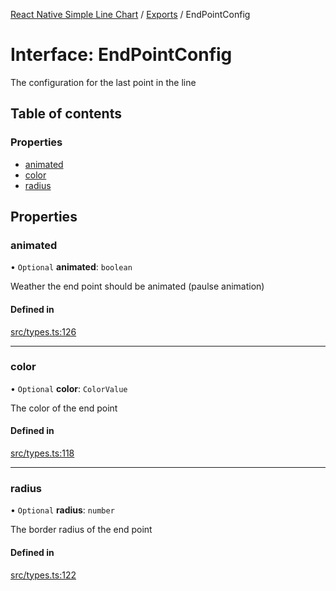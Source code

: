 [React Native Simple Line Chart](../README.md) / [Exports](../modules.md) / EndPointConfig

# Interface: EndPointConfig

The configuration for the last point in the line

## Table of contents

### Properties

- [animated](EndPointConfig.md#animated)
- [color](EndPointConfig.md#color)
- [radius](EndPointConfig.md#radius)

## Properties

### animated

• `Optional` **animated**: `boolean`

Weather the end point should be animated (paulse animation)

#### Defined in

[src/types.ts:126](https://github.com/Malaa-tech/react-native-simple-line-chart/blob/128ca3b/src/types.ts#L126)

___

### color

• `Optional` **color**: `ColorValue`

The color of the end point

#### Defined in

[src/types.ts:118](https://github.com/Malaa-tech/react-native-simple-line-chart/blob/128ca3b/src/types.ts#L118)

___

### radius

• `Optional` **radius**: `number`

The border radius of the end point

#### Defined in

[src/types.ts:122](https://github.com/Malaa-tech/react-native-simple-line-chart/blob/128ca3b/src/types.ts#L122)

